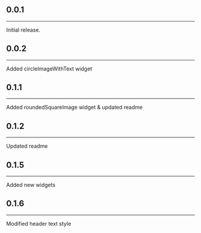 ## 0.0.1
___
Initial release.

## 0.0.2
___
Added circleImageWithText widget

## 0.1.1
___
Added roundedSquareImage widget & updated readme

## 0.1.2
___
Updated readme

## 0.1.5
___
Added new widgets

## 0.1.6
___
Modified header text style